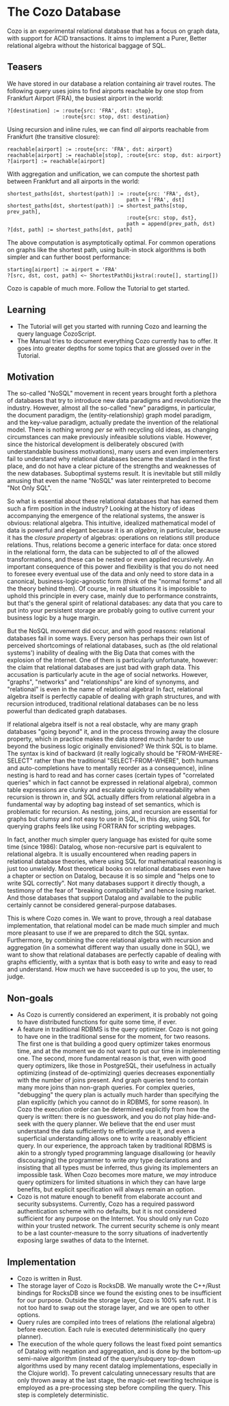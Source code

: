 # The Cozo Database

Cozo is an experimental relational database that has a focus on graph data, with support for ACID transactions. It aims to implement a Purer, Better relational algebra without the historical baggage of SQL.

## Teasers

We have stored in our database a relation containing air travel routes. The following query uses joins to find airports reachable by one stop from Frankfurt Airport (FRA), the busiest airport in the world:

```
?[destination] := :route{src: 'FRA', dst: stop}, 
                  :route{src: stop, dst: destination}
```

Using recursion and inline rules, we can find _all_ airports reachable from Frankfurt (the transitive closure):

```
reachable[airport] := :route{src: 'FRA', dst: airport}
reachable[airport] := reachable[stop], :route{src: stop, dst: airport}
?[airport] := reachable[airport]
```

With aggregation and unification, we can compute the shortest path between Frankfurt and all airports in the world:

```
shortest_paths[dst, shortest(path)] := :route{src: 'FRA', dst},
                                       path = ['FRA', dst]
shortest_paths[dst, shortest(path)] := shortest_paths[stop, prev_path], 
                                       :route{src: stop, dst},
                                       path = append(prev_path, dst)
?[dst, path] := shortest_paths[dst, path]
```

The above computation is asymptotically optimal. For common operations on graphs like the shortest path, using built-in stock algorithms is both simpler and can further boost performance:

```
starting[airport] := airport = 'FRA'
?[src, dst, cost, path] <~ ShortestPathDijkstra(:route[], starting[])
```

Cozo is capable of much more. Follow the Tutorial to get started.

## Learning

* The Tutorial will get you started with running Cozo and learning the query language CozoScript.
* The Manual tries to document everything Cozo currently has to offer. It goes into greater depths for some topics that are glossed over in the Tutorial.

## Motivation

The so-called "NoSQL" movement in recent years brought forth a plethora of databases that try to introduce new data paradigms and revolutionize the industry. However, almost all the so-called "new" paradigms, in particular, the document paradigm, the (entity-relationship) graph model paradigm, and the key-value paradigm, actually predate the invention of the relational model. There is nothing wrong _per se_ with recycling old ideas, as changing circumstances can make previously infeasible solutions viable. However, since the historical development is deliberately obscured (with understandable business motivations), many users and even implementers fail to understand why relational databases became the standard in the first place, and do not have a clear picture of the strengths and weaknesses of the new databases. Suboptimal systems result. It is inevitable but still mildly amusing that even the name "NoSQL" was later reinterpreted to become "Not Only SQL".

So what is essential about these relational databases that has earned them such a firm position in the industry? Looking at the history of ideas accompanying the emergence of the relational systems, the answer is obvious: relational algebra. This intuitive, idealized mathematical model of data is powerful and elegant because it is an _algebra_, in particular, because it has the _closure property_ of algebras: operations on relations still produce relations. Thus, relations become a generic interface for data: once stored in the relational form, the data can be subjected to _all_ of the allowed transformations, and these can be nested or even applied recursively. An important consequence of this power and flexibility is that you do not need to foresee every eventual use of the data and only need to store data in a canonical, business-logic-agnostic form (think of the "normal forms" and all the theory behind them). Of course, in real situations it is impossible to uphold this principle in every case, mainly due to performance constraints, but that's the general spirit of relational databases: any data that you care to put into your persistent storage are probably going to outlive current your business logic by a huge margin.

But the NoSQL movement did occur, and with good reasons: relational databases fail in some ways. Every person has perhaps their own list of perceived shortcomings of relational databases, such as (the old relational systems') inability of dealing with the Big Data that comes with the explosion of the Internet. One of them is particularly unfortunate, however: the claim that relational databases are just bad with graph data. This accusation is particularly acute in the age of social networks. However, "graphs", "networks" and "relationships" are kind of synonyms, and "relational" is even in the name of relational algebra! In fact, relational algebra itself is perfectly capable of dealing with graph structures, and with recursion introduced, traditional relational databases can be no less powerful than dedicated graph databases.

If relational algebra itself is not a real obstacle, why are many graph databases "going beyond" it, and in the process throwing away the closure property, which in practice makes the data stored much harder to use beyond the business logic originally envisioned? We think SQL is to blame. The syntax is kind of backward (it really logically should be "FROM-WHERE-SELECT" rather than the traditional "SELECT-FROM-WHERE", both humans and auto-completions have to mentally reorder as a consequence), inline nesting is hard to read and has corner cases (certain types of "correlated queries" which in fact cannot be expressed in relational algebra), common table expressions are clunky and escalate quickly to unreadability when recursion is thrown in, and SQL actually differs from relational algebra in a fundamental way by adopting bag instead of set semantics, which is problematic for recursion. As nesting, joins, and recursion are essential for graphs but clumsy and not easy to use in SQL, in this day, using SQL for querying graphs feels like using FORTRAN for scripting webpages.

In fact, another much simpler query language has existed for quite some time (since 1986): Datalog, whose non-recursive part is equivalent to relational algebra. It is usually encountered when reading papers in relational database theories, where using SQL for mathematical reasoning is just too unwieldy. Most theoretical books on relational databases even have a chapter or section on Datalog, because it is so simple and "helps one to write SQL correctly". Not many databases support it directly though, a testimony of the fear of "breaking compatibility" and hence losing market. And those databases that support Datalog and available to the public certainly cannot be considered general-purpose databases.

This is where Cozo comes in. We want to prove, through a real database implementation, that relational model can be made much simpler and much more pleasant to use if we are prepared to ditch the SQL syntax. Furthermore, by combining the core relational algebra with recursion and aggregation (in a somewhat different way than usually done in SQL), we want to show that relational databases are perfectly capable of dealing with graphs efficiently, with a syntax that is both easy to write and easy to read and understand. How much we have succeeded is up to you, the user, to judge.

## Non-goals

* As Cozo is currently considered an experiment, it is probably not going to have distributed functions for quite some time, if ever.
* A feature in traditional RDBMS is the query optimizer. Cozo is not going to have one in the traditional sense for the moment, for two reasons. The first one is that building a good query optimizer takes enormous time, and at the moment we do not want to put our time in implementing one. The second, more fundamental reason is that, even with good query optimizers, like those in PostgreSQL, their usefulness in actually optimizing (instead of de-optimizing) queries decreases exponentially with the number of joins present. And graph queries tend to contain many more joins than non-graph queries. For complex queries, "debugging" the query plan is actually much harder than specifying the plan explicitly (which you cannot do in RDBMS, for some reason). In Cozo the execution order can be determined explicitly from how the query is written: there is no guesswork, and you do not play hide-and-seek with the query planner. We believe that the end user must understand the data sufficiently to efficiently use it, and even a superficial understanding allows one to write a reasonably efficient query. In our experience, the approach taken by traditional RDBMS is akin to a strongly typed programming language disallowing (or heavily discouraging) the programmer to write _any_ type declarations and insisting that all types must be inferred, thus giving its implementers an impossible task. When Cozo becomes more mature, we _may_ introduce query optimizers for limited situations in which they can have large benefits, but explicit specification will always remain an option.
* Cozo is not mature enough to benefit from elaborate account and security subsystems. Currently, Cozo has a required password authentication scheme with no defaults, but it is not considered sufficient for any purpose on the Internet. You should only run Cozo within your trusted network. The current security scheme is only meant to be a last counter-measure to the sorry situations of inadvertently exposing large swathes of data to the Internet.

## Implementation

* Cozo is written in Rust.
* The storage layer of Cozo is RocksDB. We manually wrote the C++/Rust bindings for RocksDB since we found the existing ones to be insufficient for our purpose. Outside the storage layer, Cozo is 100% safe rust. It is not too hard to swap out the storage layer, and we are open to other options.
* Query rules are compiled into trees of relations (the relational algebra) before execution. Each rule is executed deterministically (no query planner).
* The execution of the whole query follows the least fixed point semantics of Datalog with negation and aggregation, and is done by the bottom-up semi-naive algorithm (instead of the query/subquery top-down algorithms used by many recent datalog implementations, especially in the Clojure world). To prevent calculating unnecessary results that are only thrown away at the last stage, the magic-set rewriting technique is employed as a pre-processing step before compiling the query. This step is completely deterministic.